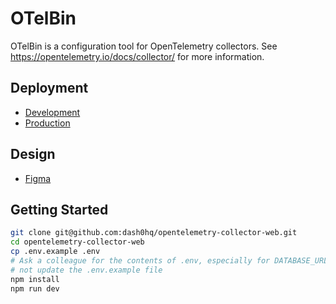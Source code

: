# OTelBin

OTelBin is a configuration tool for OpenTelemetry collectors. See https://opentelemetry.io/docs/collector/ for more information.

## Deployment

 - [Development](https://otelbin.vercel.app)
 - [Production](https://www.otelbin.com)

## Design

 - [Figma](https://www.figma.com/file/XQbqQZ36hR9huEVadq56jX/Otelbin?type=design&node-id=656-7328&mode=design&t=e7d3LTDfSdyxEb7a-0)

## Getting Started

```sh
git clone git@github.com:dash0hq/opentelemetry-collector-web.git
cd opentelemetry-collector-web
cp .env.example .env
# Ask a colleague for the contents of .env, especially for DATABASE_URL as it contains secrets. Do 
# not update the .env.example file
npm install
npm run dev
```


